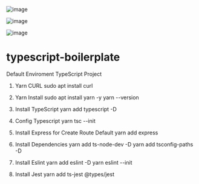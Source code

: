 ![image](https://user-images.githubusercontent.com/19837925/221703071-d6b037fd-2cbe-47f6-bef7-53b2dd663689.png)

![image](https://user-images.githubusercontent.com/19837925/221703402-c7f19229-128c-41f7-97cc-5ba8fccf9cb9.png)

![image](https://user-images.githubusercontent.com/19837925/221704449-77c70e4a-524e-436f-8119-2473d40ee87c.png)


# typescript-boilerplate
Default Enviroment TypeScript Project

1. Yarn CURL
sudo apt install curl

2. Yarn Install
sudo apt install yarn -y
yarn --version

3.  Install TypeScript
yarn add typescript -D

4. Config Typescript
yarn tsc --init

5. Install Express for Create Route Default
yarn add express

6. Install Dependencies
yarn add ts-node-dev -D
yarn add tsconfig-paths -D

7. Install Eslint
yarn add eslint -D
yarn eslint --init

8. Install Jest
yarn add ts-jest @types/jest
